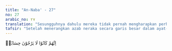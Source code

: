 ```yaml
---
title: "An-Naba' - 27"
no: 27
arabic_no: ٢٧
translation: "Sesungguhnya dahulu mereka tidak pernah mengharapkan perhitungan."
tafsir: "Setelah menerangkan azab neraka secara garis besar dalam ayat-ayat yang lalu, maka dalam ayat-ayat berikut ini Allah menyebutkan perincian terhadap dosa itu, yaitu terbagi atas dua bagian: pertama, mereka tidak takut kepada hari perhitungan karena mengingkari kedatangannya. Oleh karena itu, mereka tidak takut melakukan pelanggaran-pelanggaran itu sesuai dengan ajakan hawa nafsunya. Kedua, mereka mendustakan ayat-ayat Allah dan apa yang disebutkan dalam Al-Qur'an tentang kewajiban mentauhidkan Allah sesuai dengan seruan para rasul serta mempercayai hari kebangkitan."
---
```


اِنَّهُمْ كَانُوْا لَا يَرْجُوْنَ حِسَابًاۙ
